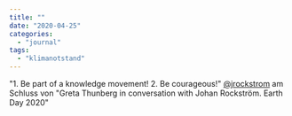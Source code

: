 ```yaml
---
title: ""
date: "2020-04-25"
categories: 
  - "journal"
tags: 
  - "klimanotstand"
---
```


"1. Be part of a knowledge movement! 2. Be courageous!" [@jrockstrom](https://twitter.com/jrockstrom/) am Schluss von "Greta Thunberg in conversation with Johan Rockström. Earth Day 2020"
